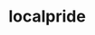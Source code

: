 # localpride<script data-ad-client="ca-pub-8632887934657089" async src="https://pagead2.googlesyndication.com/pagead/js/adsbygoogle.js"></script>
